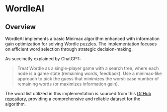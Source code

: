 # WordleAI

## Overview

WordleAI implements a basic Minimax algorithm enhanced with information gain optimization for solving Wordle puzzles. The implementation focuses on efficient word selection through strategic decision-making.

As succinctly explained by ChatGPT:
> Treat Wordle as a single-player game with a search tree, where each node is a game state (remaining words, feedback). Use a minimax-like approach to pick the guess that minimizes the worst-case number of remaining words (or maximizes information gain).

The word list utilized in this implementation is sourced from this [GitHub repository](https://github.com/Kinkelin/WordleCompetition/blob/main/data/official/wordle_historic_words.txt), providing a comprehensive and reliable dataset for the algorithm.
